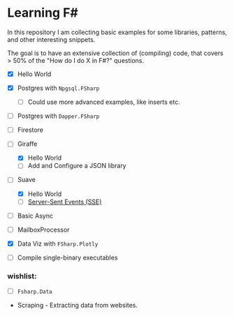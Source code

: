 # Learning F#

In this repository I am collecting basic examples for some libraries, patterns, and other interesting snippets.

The goal is to have an extensive collection of (compiling) code, that covers > 50% of the "How do I do X in F#?" questions.

- [x] Hello World
- [x] Postgres with `Npgsql.FSharp`
    - [ ] Could use more advanced examples, like inserts etc.
- [ ] Postgres with `Dapper.FSharp`
- [ ] Firestore
- [ ] Giraffe
    - [x] Hello World
    - [ ] Add and Configure a JSON library
- [ ] Suave
    - [x] Hello World
    - [ ] [Server-Sent Events (SSE)](https://en.wikipedia.org/wiki/Server-sent_events)
- [ ] Basic Async
- [ ] MailboxProcessor
- [x] Data Viz with `FSharp.Plotly`
- [ ] Compile single-binary executables


### wishlist:

- [ ] `Fsharp.Data`
- Scraping - Extracting data from websites.
